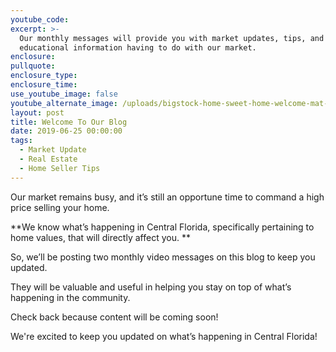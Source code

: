 ```yaml
---
youtube_code:
excerpt: >-
  Our monthly messages will provide you with market updates, tips, and other
  educational information having to do with our market.
enclosure:
pullquote:
enclosure_type:
enclosure_time:
use_youtube_image: false
youtube_alternate_image: /uploads/bigstock-home-sweet-home-welcome-mat-m-235686472.jpg
layout: post
title: Welcome To Our Blog
date: 2019-06-25 00:00:00
tags:
  - Market Update
  - Real Estate
  - Home Seller Tips
---
```


Our market remains busy, and it’s still an opportune time to command a high price selling your home. &nbsp;

**We know what’s happening in Central Florida, specifically pertaining to home values, that will directly affect you. **

So, we’ll be posting two monthly video messages on this blog to keep you updated. &nbsp;

They will be valuable and useful in helping you stay on top of what’s happening in the community.

Check back because content will be coming soon\!

We're excited to keep you updated on what’s happening in Central Florida\!